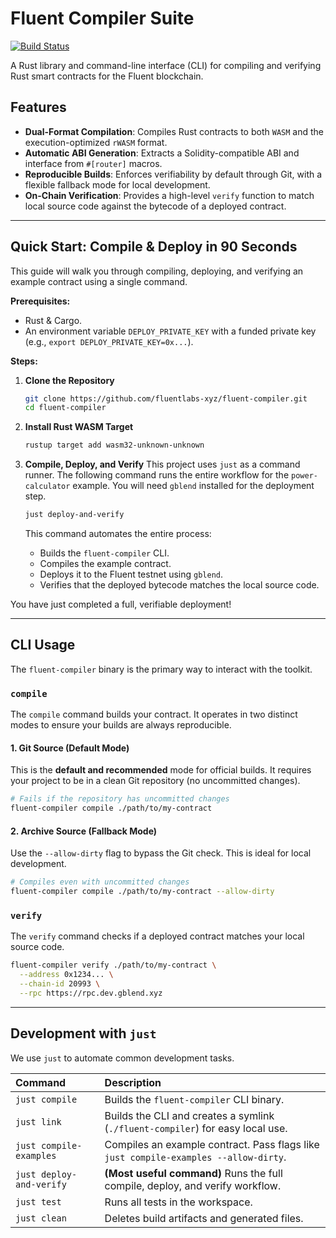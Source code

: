 # Fluent Compiler Suite

[![Build Status](https://github.com/fluentlabs-xyz/fluent-compiler/actions/workflows/ci.yml/badge.svg)](https://github.com/fluentlabs-xyz/fluent-compiler/actions)

A Rust library and command-line interface (CLI) for compiling and verifying Rust smart contracts for the Fluent blockchain.

## Features

- **Dual-Format Compilation**: Compiles Rust contracts to both `WASM` and the execution-optimized `rWASM` format.
- **Automatic ABI Generation**: Extracts a Solidity-compatible ABI and interface from `#[router]` macros.
- **Reproducible Builds**: Enforces verifiability by default through Git, with a flexible fallback mode for local development.
- **On-Chain Verification**: Provides a high-level `verify` function to match local source code against the bytecode of a deployed contract.

---

## Quick Start: Compile & Deploy in 90 Seconds

This guide will walk you through compiling, deploying, and verifying an example contract using a single command.

**Prerequisites:**

- Rust & Cargo.
- An environment variable `DEPLOY_PRIVATE_KEY` with a funded private key (e.g., `export DEPLOY_PRIVATE_KEY=0x...`).

**Steps:**

1. **Clone the Repository**

    ```bash
    git clone https://github.com/fluentlabs-xyz/fluent-compiler.git
    cd fluent-compiler
    ```

2. **Install Rust WASM Target**

    ```bash
    rustup target add wasm32-unknown-unknown
    ```

3. **Compile, Deploy, and Verify**
    This project uses `just` as a command runner. The following command runs the entire workflow for the `power-calculator` example. You will need `gblend` installed for the deployment step.

    ```bash
    just deploy-and-verify
    ```

    This command automates the entire process:
    - Builds the `fluent-compiler` CLI.
    - Compiles the example contract.
    - Deploys it to the Fluent testnet using `gblend`.
    - Verifies that the deployed bytecode matches the local source code.

You have just completed a full, verifiable deployment!

---

## CLI Usage

The `fluent-compiler` binary is the primary way to interact with the toolkit.

### `compile`

The `compile` command builds your contract. It operates in two distinct modes to ensure your builds are always reproducible.

#### 1. Git Source (Default Mode)

This is the **default and recommended** mode for official builds. It requires your project to be in a clean Git repository (no uncommitted changes).

```bash
# Fails if the repository has uncommitted changes
fluent-compiler compile ./path/to/my-contract
```

#### 2. Archive Source (Fallback Mode)

Use the `--allow-dirty` flag to bypass the Git check. This is ideal for local development.

```bash
# Compiles even with uncommitted changes
fluent-compiler compile ./path/to/my-contract --allow-dirty
```

### `verify`

The `verify` command checks if a deployed contract matches your local source code.

```bash
fluent-compiler verify ./path/to/my-contract \
  --address 0x1234... \
  --chain-id 20993 \
  --rpc https://rpc.dev.gblend.xyz
```

---

## Development with `just`

We use `just` to automate common development tasks.

| Command | Description |
| :--- | :--- |
| `just compile` | Builds the `fluent-compiler` CLI binary. |
| `just link` | Builds the CLI and creates a symlink (`./fluent-compiler`) for easy local use. |
| `just compile-examples` | Compiles an example contract. Pass flags like `just compile-examples --allow-dirty`. |
| `just deploy-and-verify` | **(Most useful command)** Runs the full compile, deploy, and verify workflow. |
| `just test` | Runs all tests in the workspace. |
| `just clean` | Deletes build artifacts and generated files. |
